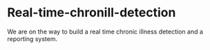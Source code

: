 # Real-time-chronill-detection
We are on the way to build a real time chronic illness detection and a reporting system.
